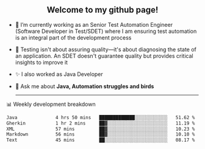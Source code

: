 <h2 align="center">Welcome to my github page!</h2>

- 🔭 I’m currently working as an Senior Test Automation Engineer (Software Developer in Test/SDET) where I am ensuring test automation is an integral part of the development process
- 🎩 Testing isn't about assuring quality—it's about diagnosing the state of an application. An SDET doesn't guarantee quality but provides critical insights to improve it
- ✨ I also worked as Java Developer
- 💬 Ask me about **Java, Automation struggles and birds**
  
  -------
  
📊 Weekly development breakdown

<!--START_SECTION:waka-->

```txt
Java              4 hrs 50 mins   █████████████░░░░░░░░░░░░   51.62 %
Gherkin           1 hr 2 mins     ██▓░░░░░░░░░░░░░░░░░░░░░░   11.19 %
XML               57 mins         ██▓░░░░░░░░░░░░░░░░░░░░░░   10.23 %
Markdown          56 mins         ██▓░░░░░░░░░░░░░░░░░░░░░░   10.10 %
Text              45 mins         ██░░░░░░░░░░░░░░░░░░░░░░░   08.17 %
```

<!--END_SECTION:waka-->
